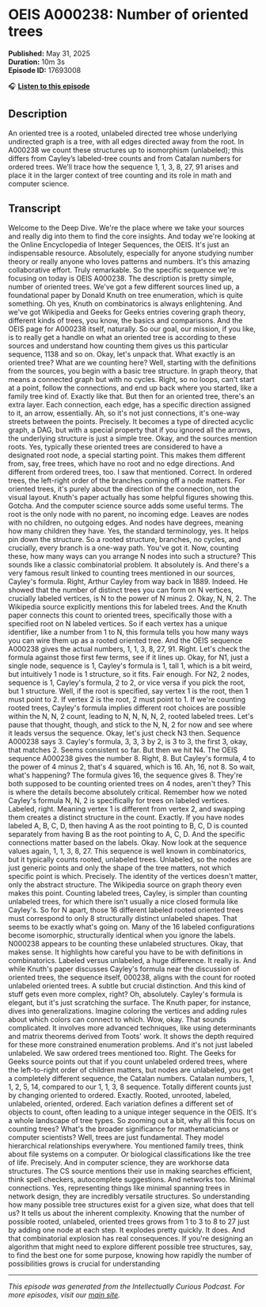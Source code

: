 # OEIS A000238: Number of oriented trees

**Published:** May 31, 2025  
**Duration:** 10m 3s  
**Episode ID:** 17693008

🎧 **[Listen to this episode](https://intellectuallycurious.buzzsprout.com/2529712/episodes/17693008-oeis-a000238-number-of-oriented-trees)**

## Description

An oriented tree is a rooted, unlabeled directed tree whose underlying undirected graph is a tree, with all edges directed away from the root. In A000238 we count these structures up to isomorphism (unlabeled); this differs from Cayley’s labeled-tree counts and from Catalan numbers for ordered trees. We’ll trace how the sequence 1, 1, 3, 8, 27, 91 arises and place it in the larger context of tree counting and its role in math and computer science.

## Transcript

Welcome to the Deep Dive. We're the place where we take your sources and really dig into them to find the core insights. And today we're looking at the Online Encyclopedia of Integer Sequences, the OEIS. It's just an indispensable resource. Absolutely, especially for anyone studying number theory or really anyone who loves patterns and numbers. It's this amazing collaborative effort. Truly remarkable. So the specific sequence we're focusing on today is OEIS A000238. The description is pretty simple, number of oriented trees. We've got a few different sources lined up, a foundational paper by Donald Knuth on tree enumeration, which is quite something. Oh yes, Knuth on combinatorics is always enlightening. And we've got Wikipedia and Geeks for Geeks entries covering graph theory, different kinds of trees, you know, the basics and comparisons. And the OEIS page for A000238 itself, naturally. So our goal, our mission, if you like, is to really get a handle on what an oriented tree is according to these sources and understand how counting them gives us this particular sequence, 1138 and so on. Okay, let's unpack that. What exactly is an oriented tree? What are we counting here? Well, starting with the definitions from the sources, you begin with a basic tree structure. In graph theory, that means a connected graph but with no cycles. Right, so no loops, can't start at a point, follow the connections, and end up back where you started, like a family tree kind of. Exactly like that. But then for an oriented tree, there's an extra layer. Each connection, each edge, has a specific direction assigned to it, an arrow, essentially. Ah, so it's not just connections, it's one-way streets between the points. Precisely. It becomes a type of directed acyclic graph, a DAG, but with a special property that if you ignored all the arrows, the underlying structure is just a simple tree. Okay, and the sources mention roots. Yes, typically these oriented trees are considered to have a designated root node, a special starting point. This makes them different from, say, free trees, which have no root and no edge directions. And different from ordered trees, too. I saw that mentioned. Correct. In ordered trees, the left-right order of the branches coming off a node matters. For oriented trees, it's purely about the direction of the connection, not the visual layout. Knuth's paper actually has some helpful figures showing this. Gotcha. And the computer science source adds some useful terms. The root is the only node with no parent, no incoming edge. Leaves are nodes with no children, no outgoing edges. And nodes have degrees, meaning how many children they have. Yes, the standard terminology, yes. It helps pin down the structure. So a rooted structure, branches, no cycles, and crucially, every branch is a one-way path. You've got it. Now, counting these, how many ways can you arrange N nodes into such a structure? This sounds like a classic combinatorial problem. It absolutely is. And there's a very famous result linked to counting trees mentioned in our sources, Cayley's formula. Right, Arthur Cayley from way back in 1889. Indeed. He showed that the number of distinct trees you can form on N vertices, crucially labeled vertices, is N to the power of N minus 2. Okay, N, N, 2. The Wikipedia source explicitly mentions this for labeled trees. And the Knuth paper connects this count to oriented trees, specifically those with a specified root on N labeled vertices. So if each vertex has a unique identifier, like a number from 1 to N, this formula tells you how many ways you can wire them up as a rooted oriented tree. And the OEIS sequence A000238 gives the actual numbers, 1, 1, 3, 8, 27, 91. Right. Let's check the formula against those first few terms, see if it lines up. Okay, for N1, just a single node, sequence is 1, Cayley's formula is 1, tall 1, which is a bit weird, but intuitively 1 node is 1 structure, so it fits. Fair enough. For N2, 2 nodes, sequence is 1, Cayley's formula, 2 to 2, or vice versa if you pick the root, but 1 structure. Well, if the root is specified, say vertex 1 is the root, then 1 must point to 2. If vertex 2 is the root, 2 must point to 1. If we're counting rooted trees, Cayley's formula implies different root choices are possible within the N, N, 2 count, leading to N, N, N, N, 2, rooted labeled trees. Let's pause that thought, though, and stick to the N, N, 2 for now and see where it leads versus the sequence. Okay, let's just check N3 then. Sequence A000238 says 3. Cayley's formula, 3, 3, 3 by 2, is 3 to 3, the first 3, okay, that matches 2. Seems consistent so far. But then we hit N4. The OEIS sequence A000238 gives the number 8. Right, 8. But Cayley's formula, 4 to the power of 4 minus 2, that's 4 squared, which is 16. Ah, 16, not 8. So wait, what's happening? The formula gives 16, the sequence gives 8. They're both supposed to be counting oriented trees on 4 nodes, aren't they? This is where the details become absolutely critical. Remember how we noted Cayley's formula N, N, 2 is specifically for trees on labeled vertices. Labeled, right. Meaning vertex 1 is different from vertex 2, and swapping them creates a distinct structure in the count. Exactly. If you have nodes labeled A, B, C, D, then having A as the root pointing to B, C, D is counted separately from having B as the root pointing to A, C, D. And the specific connections matter based on the labels. Okay. Now look at the sequence values again, 1, 1, 3, 8, 27. This sequence is well known in combinatorics, but it typically counts rooted, unlabeled trees. Unlabeled, so the nodes are just generic points and only the shape of the tree matters, not which specific point is which. Precisely. The identity of the vertices doesn't matter, only the abstract structure. The Wikipedia source on graph theory even makes this point. Counting labeled trees, Cayley, is simpler than counting unlabeled trees, for which there isn't usually a nice closed formula like Cayley's. So for N apart, those 16 different labeled rooted oriented trees must correspond to only 8 structurally distinct unlabeled shapes. That seems to be exactly what's going on. Many of the 16 labeled configurations become isomorphic, structurally identical when you ignore the labels. N000238 appears to be counting these unlabeled structures. Okay, that makes sense. It highlights how careful you have to be with definitions in combinatorics. Labeled versus unlabeled, a huge difference. It really is. And while Knuth's paper discusses Cayley's formula near the discussion of oriented trees, the sequence itself, 000238, aligns with the count for rooted unlabeled oriented trees. A subtle but crucial distinction. And this kind of stuff gets even more complex, right? Oh, absolutely. Cayley's formula is elegant, but it's just scratching the surface. The Knuth paper, for instance, dives into generalizations. Imagine coloring the vertices and adding rules about which colors can connect to which. Wow, okay. That sounds complicated. It involves more advanced techniques, like using determinants and matrix theorems derived from Toots' work. It shows the depth required for these more constrained enumeration problems. And it's not just labeled unlabeled. We saw ordered trees mentioned too. Right. The Geeks for Geeks source points out that if you count unlabeled ordered trees, where the left-to-right order of children matters, but nodes are unlabeled, you get a completely different sequence, the Catalan numbers. Catalan numbers, 1, 1, 2, 5, 14, compared to our 1, 1, 3, 8 sequence. Totally different counts just by changing oriented to ordered. Exactly. Rooted, unrooted, labeled, unlabeled, oriented, ordered. Each variation defines a different set of objects to count, often leading to a unique integer sequence in the OEIS. It's a whole landscape of tree types. So zooming out a bit, why all this focus on counting trees? What's the broader significance for mathematicians or computer scientists? Well, trees are just fundamental. They model hierarchical relationships everywhere. You mentioned family trees, think about file systems on a computer. Or biological classifications like the tree of life. Precisely. And in computer science, they are workhorse data structures. The CS source mentions their use in making searches efficient, think spell checkers, autocomplete suggestions. And networks too. Minimal connections. Yes, representing things like minimal spanning trees in network design, they are incredibly versatile structures. So understanding how many possible tree structures exist for a given size, what does that tell us? It tells us about the inherent complexity. Knowing that the number of possible rooted, unlabeled, oriented trees grows from 1 to 3 to 8 to 27 just by adding one node at each step. It explodes pretty quickly. It does. And that combinatorial explosion has real consequences. If you're designing an algorithm that might need to explore different possible tree structures, say, to find the best one for some purpose, knowing how rapidly the number of possibilities grows is crucial for understanding

---
*This episode was generated from the Intellectually Curious Podcast. For more episodes, visit our [main site](https://intellectuallycurious.buzzsprout.com).*
